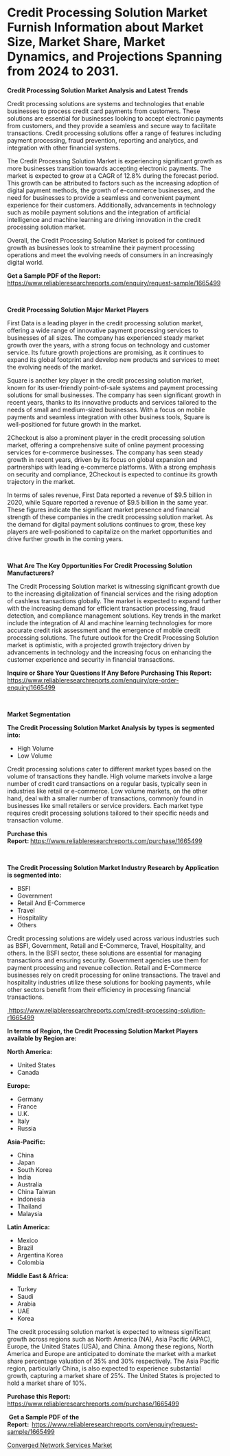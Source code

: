 <p><h1>Credit Processing Solution Market Furnish Information about Market Size, Market Share, Market Dynamics, and Projections Spanning from 2024 to 2031.</h1></p><p><strong>Credit Processing Solution Market Analysis and Latest Trends</strong></p>
<p><p>Credit processing solutions are systems and technologies that enable businesses to process credit card payments from customers. These solutions are essential for businesses looking to accept electronic payments from customers, and they provide a seamless and secure way to facilitate transactions. Credit processing solutions offer a range of features including payment processing, fraud prevention, reporting and analytics, and integration with other financial systems.</p><p>The Credit Processing Solution Market is experiencing significant growth as more businesses transition towards accepting electronic payments. The market is expected to grow at a CAGR of 12.8% during the forecast period. This growth can be attributed to factors such as the increasing adoption of digital payment methods, the growth of e-commerce businesses, and the need for businesses to provide a seamless and convenient payment experience for their customers. Additionally, advancements in technology such as mobile payment solutions and the integration of artificial intelligence and machine learning are driving innovation in the credit processing solution market.</p><p>Overall, the Credit Processing Solution Market is poised for continued growth as businesses look to streamline their payment processing operations and meet the evolving needs of consumers in an increasingly digital world.</p></p>
<p><strong>Get a Sample PDF of the Report:&nbsp;</strong> <a href="https://www.reliableresearchreports.com/enquiry/request-sample/1665499">https://www.reliableresearchreports.com/enquiry/request-sample/1665499</a></p>
<p>&nbsp;</p>
<p><strong>Credit Processing Solution Major Market Players</strong></p>
<p><p>First Data is a leading player in the credit processing solution market, offering a wide range of innovative payment processing services to businesses of all sizes. The company has experienced steady market growth over the years, with a strong focus on technology and customer service. Its future growth projections are promising, as it continues to expand its global footprint and develop new products and services to meet the evolving needs of the market.</p><p>Square is another key player in the credit processing solution market, known for its user-friendly point-of-sale systems and payment processing solutions for small businesses. The company has seen significant growth in recent years, thanks to its innovative products and services tailored to the needs of small and medium-sized businesses. With a focus on mobile payments and seamless integration with other business tools, Square is well-positioned for future growth in the market.</p><p>2Checkout is also a prominent player in the credit processing solution market, offering a comprehensive suite of online payment processing services for e-commerce businesses. The company has seen steady growth in recent years, driven by its focus on global expansion and partnerships with leading e-commerce platforms. With a strong emphasis on security and compliance, 2Checkout is expected to continue its growth trajectory in the market.</p><p>In terms of sales revenue, First Data reported a revenue of $9.5 billion in 2020, while Square reported a revenue of $9.5 billion in the same year. These figures indicate the significant market presence and financial strength of these companies in the credit processing solution market. As the demand for digital payment solutions continues to grow, these key players are well-positioned to capitalize on the market opportunities and drive further growth in the coming years.</p></p>
<p>&nbsp;</p>
<p><strong>What Are The Key Opportunities For Credit Processing Solution Manufacturers?</strong></p>
<p><p>The Credit Processing Solution market is witnessing significant growth due to the increasing digitalization of financial services and the rising adoption of cashless transactions globally. The market is expected to expand further with the increasing demand for efficient transaction processing, fraud detection, and compliance management solutions. Key trends in the market include the integration of AI and machine learning technologies for more accurate credit risk assessment and the emergence of mobile credit processing solutions. The future outlook for the Credit Processing Solution market is optimistic, with a projected growth trajectory driven by advancements in technology and the increasing focus on enhancing the customer experience and security in financial transactions.</p></p>
<p><strong>Inquire or Share Your Questions If Any Before Purchasing This Report:</strong> <a href="https://www.reliableresearchreports.com/enquiry/pre-order-enquiry/1665499">https://www.reliableresearchreports.com/enquiry/pre-order-enquiry/1665499</a></p>
<p>&nbsp;</p>
<p><strong>Market Segmentation</strong></p>
<p><strong>The Credit Processing Solution Market Analysis by types is segmented into:</strong></p>
<p><ul><li>High Volume</li><li>Low Volume</li></ul></p>
<p><p>Credit processing solutions cater to different market types based on the volume of transactions they handle. High volume markets involve a large number of credit card transactions on a regular basis, typically seen in industries like retail or e-commerce. Low volume markets, on the other hand, deal with a smaller number of transactions, commonly found in businesses like small retailers or service providers. Each market type requires credit processing solutions tailored to their specific needs and transaction volume.</p></p>
<p><strong>Purchase this Report:&nbsp;</strong><a href="https://www.reliableresearchreports.com/purchase/1665499">https://www.reliableresearchreports.com/purchase/1665499</a></p>
<p>&nbsp;</p>
<p><strong>The Credit Processing Solution Market Industry Research by Application is segmented into:</strong></p>
<p><ul><li>BSFI</li><li>Government</li><li>Retail And E-Commerce</li><li>Travel</li><li>Hospitality</li><li>Others</li></ul></p>
<p><p>Credit processing solutions are widely used across various industries such as BSFI, Government, Retail and E-Commerce, Travel, Hospitality, and others. In the BSFI sector, these solutions are essential for managing transactions and ensuring security. Government agencies use them for payment processing and revenue collection. Retail and E-Commerce businesses rely on credit processing for online transactions. The travel and hospitality industries utilize these solutions for booking payments, while other sectors benefit from their efficiency in processing financial transactions.</p></p>
<p><a href="https://www.reliableresearchreports.com/credit-processing-solution-r1665499">&nbsp;https://www.reliableresearchreports.com/credit-processing-solution-r1665499</a></p>
<p><strong>In terms of Region, the Credit Processing Solution Market Players available by Region are:</strong></p>
<p>
    <p> <strong> North America: </strong>
        <ul>
            <li>United States</li>
            <li>Canada</li>
        </ul>
        </p> 
    <p> <strong> Europe: </strong>
        <ul>
            <li>Germany</li>
            <li>France</li>
            <li>U.K.</li>
            <li>Italy</li>
            <li>Russia</li>
        </ul>
        </p> 
    <p> <strong> Asia-Pacific: </strong>
        <ul>
            <li>China</li>
            <li>Japan</li>
            <li>South Korea</li>
            <li>India</li>
            <li>Australia</li>
            <li>China Taiwan</li>
            <li>Indonesia</li>
            <li>Thailand</li>
            <li>Malaysia</li>
        </ul>
        </p> 
    <p> <strong> Latin America: </strong>
        <ul>
            <li>Mexico</li>
            <li>Brazil</li>
            <li>Argentina Korea</li>
            <li>Colombia</li>
        </ul>
        </p> 
    <p> <strong> Middle East & Africa: </strong>
        <ul>
            <li>Turkey</li>
            <li>Saudi</li>
            <li>Arabia</li>
            <li>UAE</li>
            <li>Korea</li>
        </ul>
    </p>
    </p>
<p><p>The credit processing solution market is expected to witness significant growth across regions such as North America (NA), Asia Pacific (APAC), Europe, the United States (USA), and China. Among these regions, North America and Europe are anticipated to dominate the market with a market share percentage valuation of 35% and 30% respectively. The Asia Pacific region, particularly China, is also expected to experience substantial growth, capturing a market share of 25%. The United States is projected to hold a market share of 10%.</p></p>
<p><strong>Purchase this Report: </strong><a href="https://www.reliableresearchreports.com/purchase/1665499">https://www.reliableresearchreports.com/purchase/1665499</a></p>
<p>&nbsp;<strong>Get a Sample PDF of the Report:&nbsp;&nbsp;</strong><a href="https://www.reliableresearchreports.com/enquiry/request-sample/1665499">https://www.reliableresearchreports.com/enquiry/request-sample/1665499</a></p>
<p><strong></strong></p>
<p><p><a href="https://github.com/mabutironaldo/Market-Research-Report-List-4/blob/main/converged-network-services-market.md">Converged Network Services Market</a></p></p>